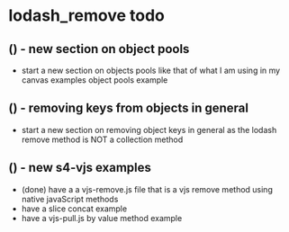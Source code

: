 # lodash_remove todo

## () - new section on object pools
* start a new section on objects pools like that of what I am using in my canvas examples object pools example

## () - removing keys from objects in general
* start a new section on removing object keys in general as the lodash remove method is NOT a collection method

## () - new s4-vjs examples
* (done) have a a vjs-remove.js file that is a vjs remove method using native javaScript methods
* have a slice concat example
* have a vjs-pull.js by value method example
